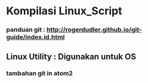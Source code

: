 # Kompilasi Linux_Script

### panduan git : http://rogerdudler.github.io/git-guide/index.id.html

## Linux Utility : Digunakan untuk OS

### tambahan git in atom2
